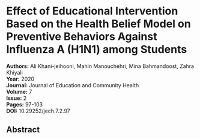 # Effect of Educational Intervention Based on the Health Belief Model on Preventive Behaviors Against Influenza A (H1N1) among Students

**Authors:** Ali Khani-jeihooni, Mahin Manouchehri, Mina Bahmandoost, Zahra Khiyali  
**Year:** 2020  
**Journal:** Journal of Education and Community Health  
**Volume:** 7  
**Issue:** 2  
**Pages:** 97-103  
**DOI:** 10.29252/jech.7.2.97  

## Abstract


